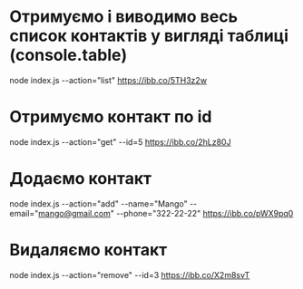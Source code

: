 # Отримуємо і виводимо весь список контактів у вигляді таблиці (console.table)

node index.js --action="list" https://ibb.co/5TH3z2w

# Отримуємо контакт по id

node index.js --action="get" --id=5 https://ibb.co/2hLz80J

# Додаємо контакт

node index.js --action="add" --name="Mango" --email="mango@gmail.com" --phone="322-22-22" https://ibb.co/pWX9pq0

# Видаляємо контакт

node index.js --action="remove" --id=3 https://ibb.co/X2m8svT
